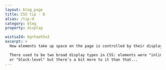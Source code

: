 ```yaml
---
layout: blog_page
title: CSS tip - D
alias: /tip-d
category: blog
property: display

wistiaId: kgrhaeh5o3
excerpt: >
  How elements take up space on the page is controlled by their display.

  There used to be two broad display types in CSS: elements were "inline" 
  or "block-level" but there’s a bit more to it than that...
---
```



